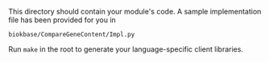 This directory should contain your module's code.
A sample implementation file has been provided for you in

```biokbase/CompareGeneContent/Impl.py```

Run `make` in the root to generate your language-specific client libraries.
